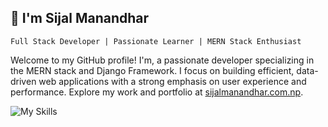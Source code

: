 ## 👋 I'm Sijal Manandhar

`Full Stack Developer | Passionate Learner | MERN Stack Enthusiast`

Welcome to my GitHub profile! I'm, a passionate developer specializing in the MERN stack and Django Framework. I focus on building efficient, data-driven web applications with a strong emphasis on user experience and performance. Explore my work and portfolio at [sijalmanandhar.com.np](https://sijalmanandhar.com.np/).

![My Skills](https://skillicons.dev/icons?i=js,mongodb,express,react,nodejs,redux,tailwindcss,python,flask,django&perline=5)
